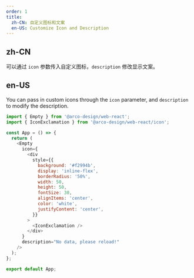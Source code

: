 ```yaml
---
order: 1
title: 
  zh-CN: 自定义图标和文案
  en-US: Customize Icon and Description
---
```


## zh-CN

可以通过 `icon` 参数传入自定义图标，`description` 修改显示文案。

## en-US

You can pass in custom icons through the `icon` parameter, and `description` to modify the description.

```js
import { Empty } from '@arco-design/web-react';
import { IconExclamation } from '@arco-design/web-react/icon';

const App = () => {
  return (
    <Empty
      icon={
        <div
          style={{
            background: '#f2994b',
            display: 'inline-flex',
            borderRadius: '50%',
            width: 50,
            height: 50,
            fontSize: 30,
            alignItems: 'center',
            color: 'white',
            justifyContent: 'center',
          }}
        >
          <IconExclamation />
        </div>
      }
      description="No data, please reload!"
    />
  );
};

export default App;
```
